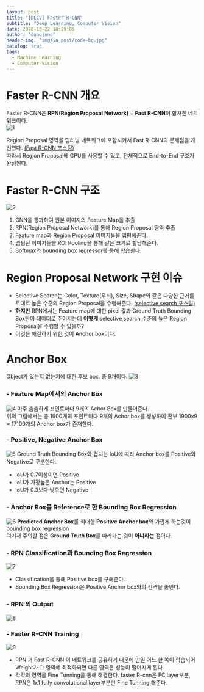 ```yaml
---
layout: post
title: "[DLCV] Faster R-CNN"
subtitle: "Deep Learning, Computer Vision"
date: 2020-10-22 18:29:00
author: "dongjune"
header-img: "img/in_post/code-bg.jpg"
catalog: true
tags:
  - Machine Learning
  - Computer Vision
---
```

# Faster R-CNN 개요
Faster R-CNN은 **RPN(Region Proposal Network)** + **Fast R-CNN**이 합쳐진 네트워크이다.  
![1](https://user-images.githubusercontent.com/53213397/117608083-4f638680-b198-11eb-97ea-1cb17189a8e5.png)

Region Proposal 영역을 딥러닝 네트워크에 포함시켜서 Fast R-CNN의 문제점을 개선했다. [(Fast R-CNN 포스팅)](https://donggoolosori.github.io/2020/10/21/fast-rcnn/)  
따라서 Region Proposal에 GPU를 사용할 수 있고, 전체적으로 End-to-End 구조가 완성된다. 
# Faster R-CNN 구조
![2](https://user-images.githubusercontent.com/53213397/117608122-6609dd80-b198-11eb-96fb-d39b9233e634.png)
1. CNN을 통과하여 원본 이미지의 Feature Map을 추출
2. RPN(Region Proposal Network)를 통해 Region Proposal 영역 추출
3. Feature map과 Region Proposal 이미지들을 맵핑해준다.
4. 맵핑된 이미지들을 ROI Pooling을 통해 같은 크기로 할당해준다.
5. Softmax와 bounding box regressor를 통해 학습한다.

# Region Proposal Network 구현 이슈
- Selective Search는 Color, Texture(무늬), Size, Shape와 같은 다양한 근거를 토대로 높은 수준의 Region Proposal을 수행해준다. [(selective search 포스팅)](https://donggoolosori.github.io/2020/10/21/dlcv-ss/)
- **하지만** RPN에서는 Feature map에 대한 pixel 값과 Ground Truth Bounding Box만이 데이터로 주어지는데 **어떻게** selective search 수준의 높은 Region Proposal을 수행할 수 있을까?
- 이것을 해결하기 위한 것이 Anchor box이다.


# Anchor Box
Object가 있는지 없는지에 대한 후보 box. 총 9개이다.
![3](https://user-images.githubusercontent.com/53213397/117608129-6a35fb00-b198-11eb-88f3-4c3844d62698.png)
### - Feature Map에서의 Anchor Box
![4](https://user-images.githubusercontent.com/53213397/117608133-6ace9180-b198-11eb-994b-969403a9f08a.png)
아주 촘촘하게 포인트마다 9개의 Achor Box를 만들어준다.  
위의 그림에서는 총 1900개의 포인트마다 9개의 Achor box를 생성하여 전부 1900x9 = 17100개의 Anchor box가 존재한다.
### - Positive, Negative Anchor Box
![5](https://user-images.githubusercontent.com/53213397/117608134-6bffbe80-b198-11eb-84e6-6c28eda43b83.png)
Ground Truth Bounding Box와 겹치는 IoU에 따라 Anchor box를 Positive와 Negative로 구분한다.
- IoU가 0.7이상이면 Positive
- IoU가 가장높은 Anchor는 Positive
- IoU가 0.3보다 낮으면 Negative

### - Anchor Box를 Reference로 한 Bounding Box Regression
![6](https://user-images.githubusercontent.com/53213397/117608137-6c985500-b198-11eb-845f-442c61ca0f7f.png)
**Predicted Anchor Box**를 최대한 **Positive Anchor box**와 가깝게 하는것이 bounding box regression  
여기서 주의할 점은 **Ground Truth Box**를 따라가는 것이 **아니라는** 점이다.
### - RPN Classification과 Bounding Box Regression
![7](https://user-images.githubusercontent.com/53213397/117608139-6c985500-b198-11eb-8fc1-8ac667aebb8b.png)
- Classification을 통해 Positive box를 구해준다.
- Bounding Box Regression은 Positive Anchor box와의 간격을 줄인다.

### - RPN 의 Output
![8](https://user-images.githubusercontent.com/53213397/117608140-6d30eb80-b198-11eb-9488-7dd5c1d89f0d.png)
### - Faster R-CNN Training
![9](https://user-images.githubusercontent.com/53213397/117608143-6dc98200-b198-11eb-8e24-ff194392828e.png)
- RPN 과 Fast R-CNN 이 네트워크를 공유하기 때문에 만일 어느 한 쪽이 학습되어 Weight가 그 영역에 최적화되면 다른 영역은 성능이 떨어지게 된다.
- 각각의 영역을 Fine Tunning을 통해 해결한다. faster R-cnn은 FC layer부분, RPN은 1x1 fully convolutional layer부분만 Fine Tunning 해준다.